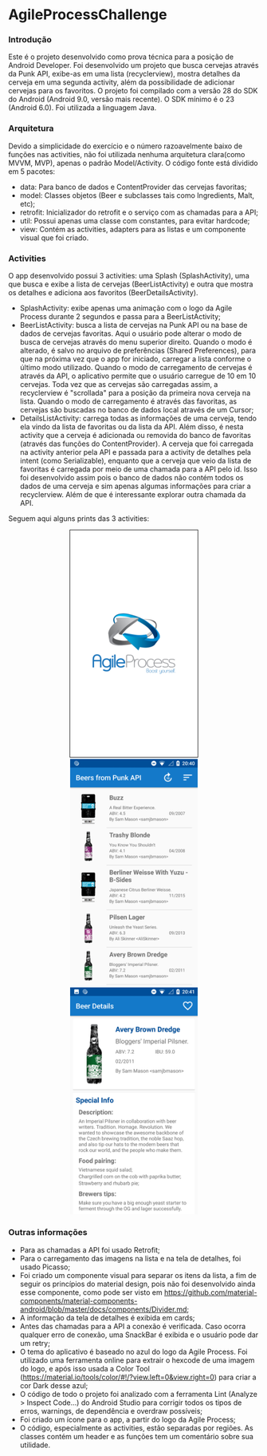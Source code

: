 # AgileProcessChallenge

### Introdução

Este é o projeto desenvolvido como prova técnica para a posição de Android Developer.
Foi desenvolvido um projeto que busca cervejas através da Punk API, exibe-as em uma lista (recyclerview), mostra detalhes da cerveja em uma segunda activity, além da possibilidade de adicionar cervejas para os favoritos.
O projeto foi compilado com a versão 28 do SDK do Android (Android 9.0, versão mais recente). O SDK mínimo é o 23 (Android 6.0). Foi utilizada a linguagem Java.

### Arquitetura

Devido a simplicidade do exercício e o número razoavelmente baixo de funções nas activities, não foi utilizada nenhuma arquitetura clara(como MVVM, MVP), apenas o padrão Model/Activity. O código fonte está dividido em 5 pacotes:
* data: Para banco de dados e ContentProvider das cervejas favoritas;
* model: Classes objetos (Beer e subclasses tais como Ingredients, Malt, etc);
* retrofit: Inicializador do retrofit e o serviço com as chamadas para a API;
* util: Possui apenas uma classe com constantes, para evitar hardcode;
* view: Contém as activities, adapters para as listas e um componente visual que foi criado.

### Activities

O app desenvolvido possui 3 activities: uma Splash (SplashActivity), uma que busca e exibe a lista de cervejas (BeerListActivity) e outra que mostra os detalhes e adiciona aos favoritos (BeerDetailsActivity).
* SplashActivity: exibe apenas uma animação com o logo da Agile Process durante 2 segundos e passa para a BeerListActivity;
* BeerListActivity: busca a lista de cervejas na Punk API ou na base de dados de cervejas favoritas. Aqui o usuário pode alterar o modo de busca de cervejas através do menu superior direito. Quando o modo é alterado, é salvo no arquivo de preferências (Shared Preferences), para que na próxima vez que o app for iniciado, carregar a lista conforme o último modo utilizado. Quando o modo de carregamento de cervejas é através da API, o aplicativo permite que o usuário carregue de 10 em 10 cervejas. Toda vez que as cervejas são carregadas assim, a recyclerview é "scrollada" para a posição da primeira nova cerveja na lista. Quando o modo de carregamento é através das favoritas, as cervejas são buscadas no banco de dados local através de um Cursor;
* DetailsListActivity: carrega todas as informações de uma cerveja, tendo ela vindo da lista de favoritas ou da lista da API. Além disso, é nesta activity que a cerveja é adicionada ou removida do banco de favoritas (através das funções do ContentProvider). A cerveja que foi carregada na activity anterior pela API e passada para a activity de detalhes pela intent (como Serializable), enquanto que a cerveja que veio da lista de favoritas é carregada por meio de uma chamada para a API pelo id. Isso foi desenvolvido assim pois o banco de dados não contém todos os dados de uma cerveja e sim apenas algumas informações para criar a recyclerview. Além de que é interessante explorar outra chamada da API.

Seguem aqui alguns prints das 3 activities:

<p align="center">
  <img src="https://github.com/tperozzo/AgileProcessChallenge/blob/master/printscreens/SplashActivity_print.png" border="1px" width="256" title="Github Logo">   <img src="https://github.com/tperozzo/AgileProcessChallenge/blob/master/printscreens/BeerListActivity_print.png" width="256" title="Github Logo">   <img src="https://github.com/tperozzo/AgileProcessChallenge/blob/master/printscreens/BeerDetailsActivity_print.png" width="256" title="Github Logo">
</p>

### Outras informações

* Para as chamadas a API foi usado Retrofit;
* Para o carregamento das imagens na lista e na tela de detalhes, foi usado Picasso;
* Foi criado um componente visual para separar os itens da lista, a fim de seguir os princípios do material design, pois não foi desenvolvido ainda esse componente, como pode ser visto em https://github.com/material-components/material-components-android/blob/master/docs/components/Divider.md;
* A informação da tela de detalhes é exibida em cards;
* Antes das chamadas para a API a conexão é verificada. Caso ocorra qualquer erro de conexão, uma SnackBar é exibida e o usuário pode dar um retry;
* O tema do aplicativo é baseado no azul do logo da Agile Process. Foi utilizado uma ferramenta online para extrair o hexcode  de uma imagem do logo, e após isso usada a Color Tool (https://material.io/tools/color/#!/?view.left=0&view.right=0) para criar a cor Dark desse azul;
* O código de todo o projeto foi analizado com a ferramenta Lint (Analyze > Inspect Code...) do Android Studio para corrigir todos os tipos de erros, warnings, de dependência e overdraw possíveis;
* Foi criado um ícone para o app, a partir do logo da Agile Process;
* O código, especialmente as activities, estão separadas por regiões. As classes contém um header e as funções tem um comentário sobre sua utilidade.
